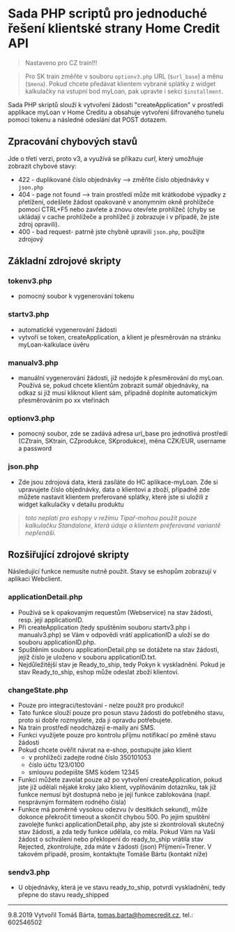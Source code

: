 # Sada PHP scriptů pro jednoduché řešení klientské strany Home Credit API

> Nastaveno pro CZ train!!! 

> Pro SK train změňte v souboru `optionv3.php` URL (`$url_base`) a měnu (`$mena`). Pokud chcete předávat klientem vybrané splátky z widget kalkulačky na vstupní bod myLoan, pak upravte i sekci `$installment`. 

Sada PHP skriptů slouží k vytvoření žádosti "createApplication" v prostředí applikace myLoan v Home Creditu a obsahuje vytvoření šifrovaného tunelu pomocí tokenu a následné odeslání dat POST dotazem.

## Zpracování chybových stavů
Jde o třetí verzi, proto v3, a využívá se příkazu *curl*, který umožňuje zobrazit chybové stavy:
- 422 - duplikované číslo objednávky --> změňte číslo objednávky v `json.php`
- 404 - page not found --> train prostředí může mít krátkodobé výpadky z přetížení, odešlete žádost opakovaně v anonymním okně prohlížeče pomocí CTRL+F5 nebo zavřete a znovu otevřete prohlížeč (chyby se ukládají v cache prohlížeče a prohlížeč ji zobrazuje i v případě, že jste zdroj opravili). 
- 400 - bad request- patrně jste chybně upravili `json.php`, použijte zdrojový

## Základní zdrojové skripty

### tokenv3.php
- pomocný soubor k vygenerování tokenu

### startv3.php
- automatické vygenerování žádosti
- vytvoří se token, createApplication, a klient je přesměrován na stránku myLoan-kalkulace úvěru

### manualv3.php
- manuální vygenerování žádosti, již nedojde k přesměrování do myLoan. Používá se, pokud chcete klientům zobrazit sumář objednávky, na odkaz si již musí kliknout klient sám, případně doplníte automatickým přesměrováním po xx vteřinách

### optionv3.php
- pomocný soubor, zde se zadává adresa url_base pro jednotlivá prostředí (CZtrain, SKtrain, CZprodukce, SKprodukce), měna CZK/EUR, username a password

### json.php
- Zde jsou zdrojová data, která zasíláte do HC aplikace-myLoan. Zde si upravujete číslo objednávky, data o klientovi a zboží, případně zde můžete nastavit klientem preferované splátky, které jste si uložili z widget kalkulačky v detailu produktu
> *toto neplatí pro eshopy v režimu Tipař-mohou použít pouze kalkulačku Standalone, která údaje o klientem preferované variantě nepřenáší.*

## Rozšiřující zdrojové skripty
Následující funkce nemusíte nutně použít. Stavy se eshopům zobrazují v aplikaci Webclient. 

### applicationDetail.php
- Používá se k opakovaným requestům (Webservice) na stav žádosti, resp. její applicationID. 
- Při createApplication (tedy spuštěním souboru startv3.php i manualv3.php) se Vám v odpovědi vrátí applicationID a uloží se do souboru applicationID.php. 
- Spuštěním souboru applicationDetail.php se dotážete na stav žádosti, jejíž číslo je uloženo v souboru applicationID.txt.
- Nejdůležitější stav je Ready_to_ship, tedy Pokyn k vyskladnění. Pokud je stav Ready_to_ship, eshop může odeslat zboží klientovi.

### changeState.php
- Pouze pro integraci/testování - nelze použít pro produkci!
- Tato funkce slouží pouze pro posun stavu žádosti do potřebného stavu, proto si dobře rozmyslete, zda ji opravdu potřebujete. 
- Na train prostředí neodcházejí e-maily ani SMS.
- Funkci využijete pouze pro kontrolu příjmu notifikací po změně stavu žádosti
- Pokud chcete ověřit návrat na e-shop, postupujte jako klient
  - v prohlížeči zadejte rodné číslo 350101053
  - číslo účtu 123/0100
  - smlouvu podepište SMS kódem 12345
- Funkci můžete zavolat pouze až po vytvoření createApplication, pokud jste již udělali nějaké kroky jako klient, vyplňováním dotazníku, tak již funkce nemusí být dostupná nebo je její funkce zablokována (např. nesprávným formátem rodného čísla)
- Funkce má poměrně vysokou odezvu (v desítkách sekund), může dokonce překročit timeout a skončit chybou 500. Po jejím spuštění zavolejte funkci applicationDetail.php, aby jste si zkontrolovali skutečný stav žádosti, a zda tedy funkce udělala, co měla. Pokud Vám na Vaši žádost o schválení nebo překlopení do ready_to_ship vrátila stav Rejected, zkontrolujte, zda máte v žádosti (json) Příjmení=Trener. V takovém případě, prosím, kontaktujte Tomáše Bártu (kontakt níže)

### sendv3.php
- U objednávky, která je ve stavu ready_to_ship, potvrdí vyskladnění, tedy přepne do stavu ready_shipped 
                  

---
9.8.2019 Vytvořil Tomáš Bárta, tomas.barta@homecredit.cz, tel.: 602546502
                        
            
            
